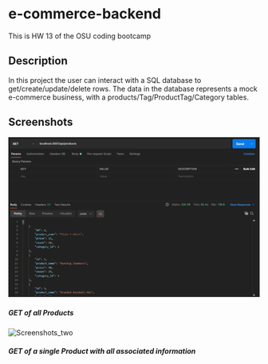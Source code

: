# e-commerce-backend
This is HW 13 of the OSU coding bootcamp

## Description

In this project the user can interact with a SQL database to get/create/update/delete
rows. The data in the database represents a mock e-commerce business, with a 
products/Tag/ProductTag/Category tables.

## Screenshots

![Screenshot_one](/assets/screenshot_one.png)
##### GET of all Products

![Screenshots_two](/assets/screenshots_two.png)
##### GET of a single Product with all associated information
